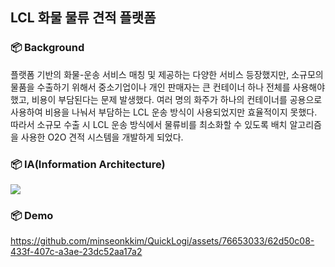 ## LCL 화물 물류 견적 플랫폼


### 📦 Background
플랫폼 기반의 화물-운송 서비스 매칭 및 제공하는 다양한 서비스 등장했지만, 소규모의 물품을 수출하기 위해서 중소기업이나 개인 판매자는 큰 컨테이너 하나 전체를 사용해야 했고, 비용이 부담된다는 문제 발생했다. 여러 명의 화주가 하나의 컨테이너를 공용으로 사용하여 비용을 나눠서 부담하는 LCL 운송 방식이 사용되었지만 효율적이지 못했다. 따라서 소규모 수출 시 LCL 운송 방식에서 물류비를 최소화할 수 있도록 배치 알고리즘을 사용한 O2O 견적 시스템을 개발하게 되었다.

### 📦 IA(Information Architecture)
<img src="https://github.com/minseonkkim/QuickLogi/assets/76653033/03f9b31c-d585-4fca-bdc4-1efae28bbb48.png"/>

### 📦 Demo

https://github.com/minseonkkim/QuickLogi/assets/76653033/62d50c08-433f-407c-a3ae-23dc52aa17a2


